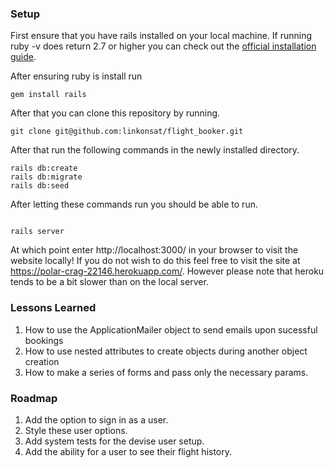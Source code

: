 ### Setup 

First ensure that you have rails installed on your local machine. 
If running ruby -v does return 2.7 or higher you can check out the [official installation guide](https://www.ruby-lang.org/en/documentation/installation/).

After ensuring ruby is install run 

~~~
gem install rails 
~~~

After that you can clone this repository by running. 
 
 ~~~
 git clone git@github.com:linkonsat/flight_booker.git
 ~~~
 
 After that run the following commands in the newly installed directory.
 
 ~~~
 rails db:create
 rails db:migrate
 rails db:seed
 ~~~ 
 
 After letting these commands run you should be able to run.
 
 ~~~
 
 rails server
 
 ~~~
 
 At which point enter http://localhost:3000/ in your browser to visit the website locally!
 If you do not wish to do this feel free to visit the site at https://polar-crag-22146.herokuapp.com/.
 However please note that heroku tends to be a bit slower than on the local server.
 
 ### Lessons Learned
 1. How to use the ApplicationMailer object to send emails upon sucessful bookings
 2. How to use nested attributes to create objects during another object creation
 3. How to make a series of forms and pass only the necessary params. 
 
 ### Roadmap 
 
 1. Add the option to sign in as a user. 
 2. Style these user options.
 3. Add system tests for the devise user setup.
 4. Add the ability for a user to see their flight history.
